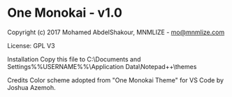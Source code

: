 # One Monokai - v1.0
Copyright (c) 2017 Mohamed AbdelShakour, MNMLIZE - mo@mnmlize.com

License: GPL V3

Installation
    Copy this file to C:\Documents and Settings\%%USERNAME%%\Application Data\Notepad++\themes


Credits
   Color scheme adopted from "One Monokai Theme" for VS Code by Joshua Azemoh.

